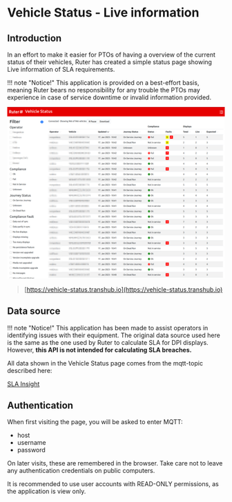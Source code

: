 # Vehicle Status - Live information

## Introduction  
In an effort to make it easier for PTOs of having a overview of the current status of their vehicles, 
Ruter has created a simple status page showing Live information of SLA requirements. 

!!! note "Notice!"
    This application is provided on a best-effort basis, meaning Ruter bears no responsibility for any trouble the PTOs 
    may experience in case of service downtime or invalid information provided. 

[![Vehicle Status](assets/images/live-status.png)](https://vehicle-status.transhub.io)

> [https://vehicle-status.transhub.io](https://vehicle-status.transhub.io)

## Data source

!!! note "Notice!"
    This application has been made to assist operators in identifying issues with their equipment.
    The original data source used here is the same as the one used by Ruter to calculate SLA for DPI displays. 
    However, **this API is not intended for calculating SLA breaches.**

All data shown in the Vehicle Status page comes from the mqtt-topic described here: 

[SLA Insight](/insight)

## Authentication

When first visiting the page, you will be asked to enter MQTT: 

- host
- username 
- password

On later visits, these are remembered in the browser. Take care not to leave any authentication credentials on public
computers. 

It is recommended to use user accounts with READ-ONLY permissions, as the application is view only. 
